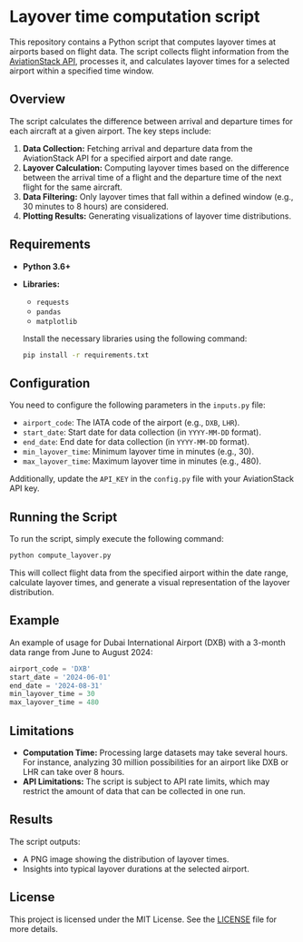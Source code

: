 # Layover time computation script

This repository contains a Python script that computes layover times at airports based on flight data. The script collects flight information from the [AviationStack API](https://aviationstack.com/), processes it, and calculates layover times for a selected airport within a specified time window.

## Overview

The script calculates the difference between arrival and departure times for each aircraft at a given airport. The key steps include:
1. **Data Collection:** Fetching arrival and departure data from the AviationStack API for a specified airport and date range.
2. **Layover Calculation:** Computing layover times based on the difference between the arrival time of a flight and the departure time of the next flight for the same aircraft.
3. **Data Filtering:** Only layover times that fall within a defined window (e.g., 30 minutes to 8 hours) are considered.
4. **Plotting Results:** Generating visualizations of layover time distributions.

## Requirements

- **Python 3.6+**
- **Libraries:**
  - `requests`
  - `pandas`
  - `matplotlib`
  
  Install the necessary libraries using the following command:
  ```bash
  pip install -r requirements.txt
  ```

## Configuration

You need to configure the following parameters in the `inputs.py` file:
- `airport_code`: The IATA code of the airport (e.g., `DXB`, `LHR`).
- `start_date`: Start date for data collection (in `YYYY-MM-DD` format).
- `end_date`: End date for data collection (in `YYYY-MM-DD` format).
- `min_layover_time`: Minimum layover time in minutes (e.g., 30).
- `max_layover_time`: Maximum layover time in minutes (e.g., 480).

Additionally, update the `API_KEY` in the `config.py` file with your AviationStack API key.

## Running the Script

To run the script, simply execute the following command:

```bash
python compute_layover.py
```

This will collect flight data from the specified airport within the date range, calculate layover times, and generate a visual representation of the layover distribution.

## Example

An example of usage for Dubai International Airport (DXB) with a 3-month data range from June to August 2024:

```python
airport_code = 'DXB'
start_date = '2024-06-01'
end_date = '2024-08-31'
min_layover_time = 30
max_layover_time = 480
```

## Limitations

- **Computation Time:** Processing large datasets may take several hours. For instance, analyzing 30 million possibilities for an airport like DXB or LHR can take over 8 hours.
- **API Limitations:** The script is subject to API rate limits, which may restrict the amount of data that can be collected in one run.

## Results

The script outputs:
- A PNG image showing the distribution of layover times.
- Insights into typical layover durations at the selected airport.

## License

This project is licensed under the MIT License. See the [LICENSE](LICENSE) file for more details.
